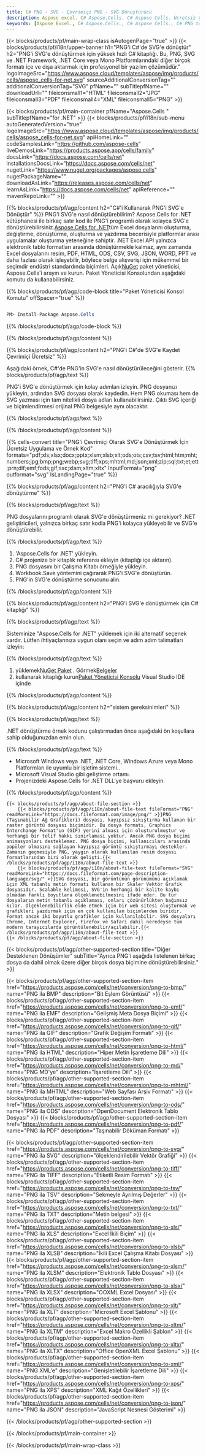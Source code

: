 ```yaml
---
title: C# PNG - SVG - Çevrimiçi PNG - SVG Dönüştürücü
description: Aspose excel. C# Aspose.Cells. C# Aspose Cells. Ücretsiz Çevrimiçi C# PNG'i SVG'e kaydet biçimine dönüştürün. C# PNG - SVG biçimi. PNG'i SVG C#'e kaydedin.
keywords: [Aspose Excel., C# Aspose.Cells., C# Aspose Cells., C# PNG to SVG saveformat., Free Online PNG to SVG C#., C# Convert PNG to SVG]
---
```

{{< blocks/products/pf/main-wrap-class isAutogenPage="true" >}}
{{< blocks/products/pf/i18n/upper-banner h1="PNG\'i C#\'de SVG\'e dönüştür" h2="PNG\'i SVG\'e dönüştürmek için yüksek hızlı C# kitaplığı. Bu, PNG, SVG ve .NET Framework, .NET Core veya Mono Platformlarındaki diğer birçok formatı içe ve dışa aktarmak için profesyonel bir yazılım çözümüdür." logoImageSrc="https://www.aspose.cloud/templates/aspose/img/products/cells/aspose_cells-for-net.svg" sourceAdditionalConversionTag="" additionalConversionTag="SVG" pfName="" subTitlepfName="" downloadUrl="" fileiconsmall1="HTML" fileiconsmall2="JPG" fileiconsmall3="PDF" fileiconsmall4="XML" fileiconsmall5="PNG" >}}

{{< blocks/products/pf/main-container pfName="Aspose.Cells " subTitlepfName="for .NET" >}}
{{< blocks/products/pf/i18n/sub-menu autoGeneratedVersion="true" logoImageSrc="https://www.aspose.cloud/templates/aspose/img/products/cells/aspose_cells-for-net.svg" apiHomeLink="" codeSamplesLink="https://github.com/aspose-cells" liveDemosLink="https://products.aspose.app/cells/family" docsLink="https://docs.aspose.com/cells/net" installationsDocsLink="https://docs.aspose.com/cells/net" nugetLink="https://www.nuget.org/packages/aspose.cells" nugetPackageName="" downloadAsLink="https://releases.aspose.com/cells/net" learnAsLink="https://docs.aspose.com/cells/net" apiReference="" mavenRepoLink="" >}}

{{% blocks/products/pf/agp/content h2="C#\'i Kullanarak PNG\'i SVG\'e Dönüştür" %}}
PNG'i SVG'e nasıl dönüştürebilirim? Aspose.Cells for .NET kütüphanesi ile birkaç satır kod ile PNG'i programlı olarak kolayca SVG'e dönüştürebilirsiniz.[Aspose.Cells for .NET](https://products.aspose.com/cells/net)tüm Excel dosyalarını oluşturma, değiştirme, dönüştürme, oluşturma ve yazdırma becerisiyle platformlar arası uygulamalar oluşturma yeteneğine sahiptir. .NET Excel API yalnızca elektronik tablo formatları arasında dönüştürmekle kalmaz, aynı zamanda Excel dosyalarını resim, PDF, HTML, ODS, CSV, SVG, JSON, WORD, PPT ve daha fazlası olarak işleyebilir, böylece belge alışverişi için mükemmel bir seçimdir endüstri standardında biçimleri. Açık[NuGet](https://www.nuget.org/packages/aspose.cells) paket yöneticisi, Aspose.Cells'i arayın ve kurun. Paket Yöneticisi Konsolundan aşağıdaki komutu da kullanabilirsiniz.

{{% blocks/products/pf/agp/code-block title="Paket Yöneticisi Konsol Komutu" offSpacer="true" %}}

```cs

PM> Install-Package Aspose.Cells

```

{{% /blocks/products/pf/agp/code-block %}}

{{% /blocks/products/pf/agp/content %}}

{{% blocks/products/pf/agp/content h2="PNG\'i C#\'de SVG\'e Kaydet Çevrimiçi Ücretsiz" %}}

Aşağıdaki örnek, C#'de PNG'in SVG'e nasıl dönüştürüleceğini gösterir.
{{% blocks/products/pf/agp/text %}}

PNG'i SVG'e dönüştürmek için kolay adımları izleyin. PNG dosyanızı yükleyin, ardından SVG dosyası olarak kaydedin. Hem PNG okuması hem de SVG yazması için tam nitelikli dosya adları kullanabilirsiniz. Çıktı SVG içeriği ve biçimlendirmesi orijinal PNG belgesiyle aynı olacaktır.

{{% /blocks/products/pf/agp/text %}}

{{% /blocks/products/pf/agp/content %}}

{{% cells-convert title="PNG\'i Çevrimiçi Olarak SVG\'e Dönüştürmek İçin Ücretsiz Uygulama ve Örnek Kod" formats="pdf;xls;xlsx;docx;pptx;xlsm;xlsb;xlt;ods;ots;csv;tsv;html;htm;mht;numbers;jpg;bmp;png;webp;svg;tiff;xps;mhtml;md;json;xml;zip;sql;txt;et;ett;prn;dif;emf;fods;gif;sxc;xlam;xltm;xltx" InputFormat="png" outformat="svg" IsLandingPage="true" %}}

{{% blocks/products/pf/agp/content h2="PNG\'i C# aracılığıyla SVG\'e dönüştürme" %}}

{{% blocks/products/pf/agp/text %}}

PNG dosyalarını programlı olarak SVG'e dönüştürmeniz mi gerekiyor? .NET geliştiricileri, yalnızca birkaç satır kodla PNG'i kolayca yükleyebilir ve SVG'e dönüştürebilir.

{{% /blocks/products/pf/agp/text %}}

1.  'Aspose.Cells for .NET' yükleyin.
1.  C# projenize bir kitaplık referansı ekleyin (kitaplığı içe aktarın).
1.  PNG dosyasını bir Çalışma Kitabı örneğiyle yükleyin.
1.  Workbook.Save yöntemini çağırarak PNG'i SVG'e dönüştürün.
1.  PNG'in SVG'e dönüştürme sonucunu alın.

{{% /blocks/products/pf/agp/content %}}

{{% blocks/products/pf/agp/content h2="PNG\'i SVG\'e dönüştürmek için C# kitaplığı" %}}

{{% blocks/products/pf/agp/text %}}

Sisteminize "Aspose.Cells for .NET" yüklemek için iki alternatif seçenek vardır. Lütfen ihtiyaçlarınıza uygun olanı seçin ve adım adım talimatları izleyin:

{{% /blocks/products/pf/agp/text %}}

1.  yüklemek[NuGet Paket](https://www.nuget.org/packages/Aspose.Cells/) . Görmek[Belgeler](https://docs.aspose.com/cells/net/installation/#install-asposecells-for-net-through-nuget)
1.  kullanarak kitaplığı kurun[Paket Yöneticisi Konsolu](https://docs.aspose.com/cells/net/installation/#install-asposecells-using-the-package-manager-console) Visual Studio IDE içinde

{{% /blocks/products/pf/agp/content %}}

{{% blocks/products/pf/agp/content h2="sistem gereksinimleri" %}}

{{% blocks/products/pf/agp/text %}}

 .NET dönüştürme örnek kodunu çalıştırmadan önce aşağıdaki ön koşullara sahip olduğunuzdan emin olun.

{{% /blocks/products/pf/agp/text %}}

-  Microsoft Windows veya .NET, .NET Core, Windows Azure veya Mono Platformları ile uyumlu bir işletim sistemi..
-  Microsoft Visual Studio gibi geliştirme ortamı.
-  Projenizdeki Aspose.Cells for .NET DLL'ye başvuru ekleyin.

{{% /blocks/products/pf/agp/content %}}

<!-- aboutfile Starts -->
    {{< blocks/products/pf/agp/about-file-section >}}
        {{< blocks/products/pf/agp/i18n/about-file-text fileFormat="PNG" readMoreLink="https://docs.fileformat.com/image/png/" >}}PNG (Taşınabilir Ağ Grafikleri) dosyası, kayıpsız sıkıştırma kullanan bir raster görüntü dosyası biçimidir. Bu dosya formatı, Graphics Interchange Format'ın (GIF) yerini alması için oluşturulmuştur ve herhangi bir telif hakkı sınırlaması yoktur. Ancak PNG dosya biçimi animasyonları desteklemez. PNG dosya biçimi, kullanıcıları arasında popüler olmasını sağlayan kayıpsız görüntü sıkıştırmayı destekler. Zamanın geçmesiyle PNG, yaygın olarak kullanılan resim dosyası formatlarından biri olarak gelişti.{{< /blocks/products/pf/agp/i18n/about-file-text >}}
        {{< blocks/products/pf/agp/i18n/about-file-text fileFormat="SVG" readMoreLink="https://docs.fileformat.com/page-description-language/svg/" >}}SVG dosyası, bir görüntünün görünümünü açıklamak için XML tabanlı metin formatı kullanan bir Skaler Vektör Grafik dosyasıdır. Scalable kelimesi, SVG'in herhangi bir kalite kaybı olmadan farklı boyutlara ölçeklenebilmesini ifade eder. Bu tür dosyaların metin tabanlı açıklaması, onları çözünürlükten bağımsız kılar. Ölçeklenebilirlik elde etmek için bir web sitesi oluşturmak ve grafikleri yazdırmak için en çok kullanılan biçimlerden biridir. Format ancak iki boyutlu grafikler için kullanılabilir. SVG dosyaları Chrome, Internet Explorer, Firefox ve Safari dahil neredeyse tüm modern tarayıcılarda görüntülenebilir/açılabilir.{{< /blocks/products/pf/agp/i18n/about-file-text >}}
    {{< /blocks/products/pf/agp/about-file-section >}}
<!-- aboutfile Ends -->

{{< blocks/products/pf/agp/other-supported-section title="Diğer Desteklenen Dönüşümler" subTitle="Ayrıca PNG\'i aşağıda listelenen birkaç dosya da dahil olmak üzere diğer birçok dosya biçimine dönüştürebilirsiniz." >}}

{{< blocks/products/pf/agp/other-supported-section-item href="https://products.aspose.com/cells/net/conversion/png-to-bmp/" name="PNG ila BMP" description="Bit Eşlem Görüntüsü" >}}
{{< blocks/products/pf/agp/other-supported-section-item href="https://products.aspose.com/cells/net/conversion/png-to-emf/" name="PNG ila EMF" description="Gelişmiş Meta Dosya Biçimi" >}}
{{< blocks/products/pf/agp/other-supported-section-item href="https://products.aspose.com/cells/net/conversion/png-to-gif/" name="PNG ila GIF" description="Grafik Değişim Formatı" >}}
{{< blocks/products/pf/agp/other-supported-section-item href="https://products.aspose.com/cells/net/conversion/png-to-html/" name="PNG ila HTML" description="Hiper Metin İşaretleme Dili" >}}
{{< blocks/products/pf/agp/other-supported-section-item href="https://products.aspose.com/cells/net/conversion/png-to-md/" name="PNG MD\'ye" description="İşaretleme Dili" >}}
{{< blocks/products/pf/agp/other-supported-section-item href="https://products.aspose.com/cells/net/conversion/png-to-mhtml/" name="PNG ila MHTML" description="Web Sayfası Arşiv Formatı" >}}
{{< blocks/products/pf/agp/other-supported-section-item href="https://products.aspose.com/cells/net/conversion/png-to-ods/" name="PNG ila ODS" description="OpenDocument Elektronik Tablo Dosyası" >}}
{{< blocks/products/pf/agp/other-supported-section-item href="https://products.aspose.com/cells/net/conversion/png-to-pdf/" name="PNG ila PDF" description="Taşınabilir Döküman Formatı" >}}

{{< blocks/products/pf/agp/other-supported-section-item href="https://products.aspose.com/cells/net/conversion/png-to-svg/" name="PNG ila SVG" description="ölçeklendirilebilir Vektör Grafiği" >}}
{{< blocks/products/pf/agp/other-supported-section-item href="https://products.aspose.com/cells/net/conversion/png-to-tiff/" name="PNG ila TIFF" description="Etiketli Resim Formatı" >}}
{{< blocks/products/pf/agp/other-supported-section-item href="https://products.aspose.com/cells/net/conversion/png-to-tsv/" name="PNG ila TSV" description="Sekmeyle Ayrılmış Değerler" >}}
{{< blocks/products/pf/agp/other-supported-section-item href="https://products.aspose.com/cells/net/conversion/png-to-txt/" name="PNG ila TXT" description="Metin belgesi" >}}
{{< blocks/products/pf/agp/other-supported-section-item href="https://products.aspose.com/cells/net/conversion/png-to-xls/" name="PNG ila XLS" description="Excel İkili Biçim" >}}
{{< blocks/products/pf/agp/other-supported-section-item href="https://products.aspose.com/cells/net/conversion/png-to-xlsb/" name="PNG ila XLSB" description="İkili Excel Çalışma Kitabı Dosyası" >}}
{{< blocks/products/pf/agp/other-supported-section-item href="https://products.aspose.com/cells/net/conversion/png-to-xlsm/" name="PNG ila XLSM" description="Elektronik Tablo Dosyası" >}}
{{< blocks/products/pf/agp/other-supported-section-item href="https://products.aspose.com/cells/net/conversion/png-to-xlsx/" name="PNG ila XLSX" description="OOXML Excel Dosyası" >}}
{{< blocks/products/pf/agp/other-supported-section-item href="https://products.aspose.com/cells/net/conversion/png-to-xlt/" name="PNG ila XLT" description="Microsoft Excel Şablonu" >}}
{{< blocks/products/pf/agp/other-supported-section-item href="https://products.aspose.com/cells/net/conversion/png-to-xltm/" name="PNG ila XLTM" description="Excel Makro Özellikli Şablon" >}}
{{< blocks/products/pf/agp/other-supported-section-item href="https://products.aspose.com/cells/net/conversion/png-to-xltx/" name="PNG ila XLTX" description="Office OpenXML Excel Şablonu" >}}
{{< blocks/products/pf/agp/other-supported-section-item href="https://products.aspose.com/cells/net/conversion/png-to-xml/" name="PNG XML\'e" description="Genişletilebilir İşaretleme Dili" >}}
{{< blocks/products/pf/agp/other-supported-section-item href="https://products.aspose.com/cells/net/conversion/png-to-xps/" name="PNG ila XPS" description="XML Kağıt Özellikleri" >}}
{{< blocks/products/pf/agp/other-supported-section-item href="https://products.aspose.com/cells/net/conversion/png-to-json/" name="PNG ila JSON" description="JavaScript Nesnesi Gösterimi" >}}

{{< /blocks/products/pf/agp/other-supported-section >}}

{{< /blocks/products/pf/main-container >}}
    
{{< /blocks/products/pf/main-wrap-class >}}
